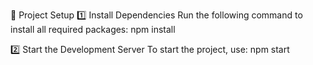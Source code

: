 📌 Project Setup
1️⃣ Install Dependencies
  Run the following command to install all required packages:
        npm install
        
2️⃣ Start the Development Server
To start the project, use:
    npm start

